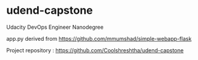 # udend-capstone
Udacity DevOps Engineer Nanodegree

app.py derived from https://github.com/mmumshad/simple-webapp-flask

Project repository : https://github.com/Coolshreshtha/udend-capstone